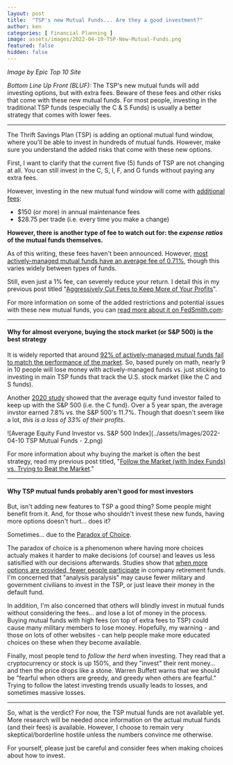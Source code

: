 ```yaml
---
layout: post
title:  "TSP's new Mutual Funds... Are they a good investment?"
author: ken
categories: [ Financial Planning ]
image: assets/images/2022-04-10-TSP-New-Mutual-Funds.png
featured: false
hidden: false
---
```

_Image by Epic Top 10 Site_

*Bottom Line Up Front (BLUF):*  The TSP's new mutual funds will add investing options, but with extra fees.  Beware of these fees and other risks that come with these new mutual funds.  For most people, investing in the traditional TSP funds (especially the C & S Funds) is usually a better strategy that comes with lower fees.

------------- 

The Thrift Savings Plan (TSP) is adding an optional mutual fund window, where you'll be able to invest in hundreds of mutual funds.  However, make sure you understand the added risks that come with these new options.

First, I want to clarify that the current five (5) funds of TSP are not changing at all.  You can still invest in the C, S, I, F, and G funds without paying any extra fees.

However, investing in the new mutual fund window will come with [additional fees](https://www.fedsmith.com/2022/04/07/is-tsp-mutual-fund-window-worth-using/):

- $150 (or more) in annual maintenance fees
- $28.75 per trade (i.e. every time you make a change)

**However, there is another type of fee to watch out for: the _expense ratios_ of the mutual funds themselves.**

As of this writing, these fees haven't been announced.  However, [most actively-managed mutual funds have an average fee of 0.71%](https://www.thebalance.com/average-expense-ratios-for-mutual-funds-2466612), though this varies widely between types of funds.

Still, even just a 1% fee, can severely reduce your return.  I detail this in my previous post titled "[Aggressively Cut Fees to Keep More of Your Profits](https://www.militaryinvestor.org/Aggressively-Cut-Fees-to-Keep-More-of-Your-Profits/)".

For more information on some of the added restrictions and potential issues with these new mutual funds, you can [read more about it on FedSmith.com](https://www.fedsmith.com/2022/04/07/is-tsp-mutual-fund-window-worth-using/):

--------------

#### Why for almost everyone, buying the stock market (or S&P 500) is the best strategy

It is widely reported that around [92% of actively-managed mutual funds fail to match the performance of the market](https://www.bankrate.com/investing/active-versus-passive/). So, based purely on math, nearly 9 in 10 people will lose money with actively-managed funds vs. just sticking to investing in main TSP funds that track the U.S. stock market (like the C and S funds).

Another [2020 study](https://wealthwatchadvisors.com/wp-content/uploads/2020/03/QAIB_PremiumEdition2020_WWA.pdf) showed that the average equity fund investor failed to keep up with the S&P 500 (i.e. the C fund).  Over a 5 year span, the average invstor earned 7.8% vs. the S&P 500's 11.7%.  Though that doesn't seem like a lot, *this is a loss of 33% of their profits*. 

![Average Equity Fund Investor vs. S&P 500 Index](../assets/images/2022-04-10 TSP Mutual Funds - 2.png)

For more information about why buying the market is often the best strategy, read my previous post titled, "[Follow the Market (with Index Funds) vs. Trying to Beat the Market](https://www.militaryinvestor.org/Follow-the-Market/)."

-------------

#### Why TSP mutual funds probably aren't good for most investors

But, isn't adding new features to TSP a good thing?  Some people might benefit from it.  And, for those who shouldn't invest these new funds, having more options doesn't hurt... does it?

Sometimes... due to the [Paradox of Choice](https://thedecisionlab.com/reference-guide/economics/the-paradox-of-choice).

The paradox of choice is a phenomenon where having more choices actualy makes it harder to make decisions (of course) and leaves us less satisified with our decisions afterwards.  Studies show that [when more options are provided, fewer people participate](https://www.businessinsider.com/too-many-401k-options-could-hurt-you-2013-2#:~:text=Evaluating%20too%20many%20options%20can,phenomenon%20known%20as%20analysis%20paralysis.&text=Iyengar%20found%20the%20same%20phenomenon,company%20401(k)%20plans.) in company retirement funds.  I'm concerned that "analysis paralysis" may cause fewer military and government civilians to invest in the TSP, or just leave their money in the default fund. 

In addition, I'm also concerned that others will blindly invest in mutual funds without considering the fees… and lose a lot of money in the process.  Buying mutual funds with high fees (on top of extra fees to TSP) could cause many military members to lose money.  Hopefully, my warning - and those on lots of other websites - can help people make more educated choices on these when they become available.

Finally, most people tend to _follow the herd_ when investing.  They read that a cryptocurrency or stock is up 150%, and they "invest" their rent money... and then the price drops like a stone.  Warren Buffett warns that we should be "fearful when others are greedy, and greedy when others are fearful."  Trying to follow the latest investing trends usually leads to losses, and sometimes massive losses.

-------------

So, what is the verdict?  For now, the TSP mutual funds are not available yet.  More research will be needed once information on the actual mutual funds (and their fees) is available.  However, I choose to remain very skeptical/borderline hostile unless the numbers convince me otherwise.  

For yourself, please just be careful and consider fees when making choices about how to invest.  
